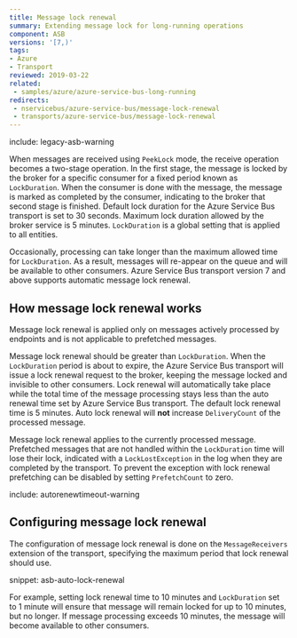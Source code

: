 ```yaml
---
title: Message lock renewal
summary: Extending message lock for long-running operations
component: ASB
versions: '[7,)'
tags:
- Azure
- Transport
reviewed: 2019-03-22
related:
 - samples/azure/azure-service-bus-long-running
redirects:
 - nservicebus/azure-service-bus/message-lock-renewal
 - transports/azure-service-bus/message-lock-renewal
---
```


include: legacy-asb-warning

When messages are received using `PeekLock` mode, the receive operation becomes a two-stage operation. In the first stage, the message is locked by the broker for a specific consumer for a fixed period known as `LockDuration`. When the consumer is done with the message, the message is marked as completed by the consumer, indicating to the broker that second stage is finished. Default lock duration for the Azure Service Bus transport is set to 30 seconds. Maximum lock duration allowed by the broker service is 5 minutes. `LockDuration` is a global setting that is applied to all entities.

Occasionally, processing can take longer than the maximum allowed time for `LockDuration`. As a result, messages will re-appear on the queue and will be available to other consumers. Azure Service Bus transport version 7 and above supports automatic message lock renewal.


## How message lock renewal works

Message lock renewal is applied only on messages actively processed by endpoints and is not applicable to prefetched messages.

Message lock renewal should be greater than `LockDuration`. When the `LockDuration` period is about to expire, the Azure Service Bus transport will issue a lock renewal request to the broker, keeping the message locked and invisible to other consumers. Lock renewal will automatically take place while the total time of the message processing stays less than the auto renewal time set by Azure Service Bus transport. The default lock renewal time is 5 minutes. Auto lock renewal will **not** increase `DeliveryCount` of the processed message.

Message lock renewal applies to the currently processed message. Prefetched messages that are not handled within the `LockDuration` time will lose their lock, indicated with a `LockLostException` in the log when they are completed by the transport. To prevent the exception with lock renewal prefetching can be disabled by setting `PrefetchCount` to zero. 

include: autorenewtimeout-warning


## Configuring message lock renewal

The configuration of message lock renewal is done on the `MessageReceivers` extension of the transport, specifying the maximum period that lock renewal should use.

snippet: asb-auto-lock-renewal

For example, setting lock renewal time to 10 minutes and `LockDuration` set to 1 minute will ensure that message will remain locked for up to 10 minutes, but no longer. If message processing exceeds 10 minutes, the message will become available to other consumers.
